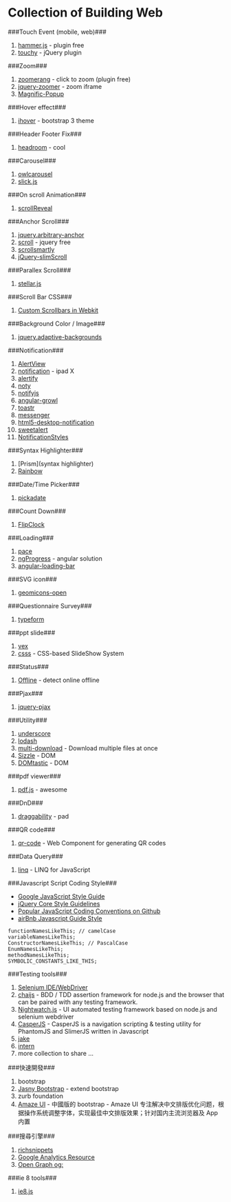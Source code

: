 Collection of Building Web
=====

###Touch Event (mobile, web)###

1. [hammer.js](https://github.com/EightMedia/hammer.js) - plugin free
2. [touchy](https://github.com/HotStudio/touchy) - jQuery plugin

###Zoom###

1. [zoomerang](https://github.com/yyx990803/zoomerang) - click to zoom (plugin free)
2. [jquery-zoomer](http://github.hubspot.com/jquery-zoomer/) - zoom iframe
3. [Magnific-Popup](https://github.com/dimsemenov/Magnific-Popup)

###Hover effect###
1. [ihover](https://github.com/gudh/ihover) - bootstrap 3 theme

###Header Footer Fix###
1. [headroom](https://github.com/WickyNilliams/headroom.js) - cool

###Carousel###
1. [owlcarousel](http://owlgraphic.com/owlcarousel/index.html)
2. [slick.js](http://kenwheeler.github.io/slick/)

###On scroll Animation###

1. [scrollReveal](https://github.com/julianlloyd/scrollReveal.js)

###Anchor Scroll###

1. [jquery.arbitrary-anchor](https://github.com/briangonzalez/jquery.arbitrary-anchor.js)
2. [scroll](https://github.com/bloodyowl/scroll) - jquery free
3. [scrollsmartly](https://github.com/shinnn/scrollsmartly/tree/gh-pages) 
4. [jQuery-slimScroll](https://github.com/rochal/jQuery-slimScroll)

###Parallex Scroll###
1. [stellar.js](https://github.com/markdalgleish/stellar.js)

###Scroll Bar CSS###
1. [Custom Scrollbars in Webkit](http://css-tricks.com/custom-scrollbars-in-webkit/)

###Background Color / Image###

1. [jquery.adaptive-backgrounds](https://github.com/briangonzalez/jquery.adaptive-backgrounds.js)

###Notification###

1. [AlertView](http://kelp404.github.io/AlertView/)
2. [notification](http://adodson.com/notification.js/#notificationjs) - ipad X
3. [alertify](http://fabien-d.github.io/alertify.js/)
4. [noty](http://needim.github.io/noty/)
5. [notifyjs](http://notifyjs.com/)
6. [angular-growl](https://github.com/Marcorinck/angular-growl)
7. [toastr](http://codeseven.github.io/toastr/)
8. [messenger](http://github.hubspot.com/messenger/)
9. [html5-desktop-notification](https://github.com/ttsvetko/HTML5-Desktop-Notifications)
10. [sweetalert](https://github.com/t4t5/sweetalert)
11. [NotificationStyles](https://github.com/codrops/NotificationStyles)

###Syntax Highlighter###
1. [Prism](syntax highlighter)
2. [Rainbow](https://github.com/ccampbell/rainbow)

###Date/Time Picker###
1. [pickadate](https://github.com/amsul/pickadate.js)

###Count Down###
1. [FlipClock](https://github.com/objectivehtml/FlipClock)

###Loading###
1. [pace](https://github.com/HubSpot/pace)
2. [ngProgress](http://victorbjelkholm.github.io/ngProgress/) - angular solution
3. [angular-loading-bar](https://github.com/chieffancypants/angular-loading-bar)

###SVG icon###
1. [geomicons-open](https://github.com/jxnblk/geomicons-open)

###Questionnaire Survey###
1. [typeform](http://www.typeform.com/)

###ppt slide###
1. [vex](https://github.com/hubspot/vex)
2. [csss](https://github.com/LeaVerou/csss) - CSS-based SlideShow System

###Status###
1. [Offline](https://github.com/hubspot/offline) - detect online offline

###Pjax###
1. [jquery-pjax](https://github.com/defunkt/jquery-pjax)

###Utility###
1. [underscore](https://github.com/jashkenas/underscore)
2. [lodash](https://github.com/lodash/lodash/)
3. [multi-download](https://github.com/sindresorhus/multi-download) - Download multiple files at once
4. [Sizzle](http://sizzlejs.com/) - DOM
5. [DOMtastic](https://github.com/webpro/DOMtastic) - DOM

###pdf viewer###
1. [pdf.js](https://github.com/mozilla/pdf.js/) - awesome

###DnD###
1. [draggability](https://github.com/desandro/draggabilly) - pad

###QR code###
1. [qr-code](https://github.com/educastellano/qr-code) - Web Component for generating QR codes

###Data Query###
1. [linq](http://linqjs.codeplex.com/) - LINQ for JavaScript

###Javascript Script Coding Style###
- [Google JavaScript Style Guide](http://google-styleguide.googlecode.com/svn/trunk/javascriptguide.xml)
- [jQuery Core Style Guidelines](http://docs.jquery.com/JQuery_Core_Style_Guidelines)
- [Popular JavaScript Coding Conventions on Github](http://sideeffect.kr/popularconvention/#javascript)
- [airBnb Javascript Guide Style](https://github.com/airbnb/javascript/blob/master/README.md)
```
functionNamesLikeThis; // camelCase
variableNamesLikeThis;
ConstructorNamesLikeThis; // PascalCase
EnumNamesLikeThis;
methodNamesLikeThis;
SYMBOLIC_CONSTANTS_LIKE_THIS;
```

###Testing tools###
1. [Selenium IDE/WebDriver](http://docs.seleniumhq.org/projects/ide/)
2. [chaijs](https://github.com/chaijs/chai) - BDD / TDD assertion framework for node.js and the browser that can be paired with any testing framework.
3. [Nightwatch.js](https://github.com/beatfactor/nightwatch) - UI automated testing framework based on node.js and selenium webdriver
4. [CasperJS](http://casperjs.org/) - CasperJS is a navigation scripting & testing utility for PhantomJS and SlimerJS written in Javascript
5. [jake](https://github.com/jakejs/jake)
6. [intern](http://theintern.io/)
7. more collection to share ...

###快速開發###
1. bootstrap
2. [Jasny Bootstrap](http://jasny.github.io/bootstrap/) - extend bootstrap
2. zurb foundation
3. [Amaze UI](http://amazeui.org/) - 中國版的 bootstrap - Amaze UI 专注解决中文排版优化问题，根据操作系统调整字体，实现最佳中文排版效果；针对国内主流浏览器及 App 内置

###搜尋引擎###
1. [richsnippets](https://developers.google.com/webmasters/richsnippets/)
2. [Google Analytics Resource](http://www.startdo.tw/google-analytics/52-google-analytics-resources/)
3. [Open Graph og:](http://ogp.me/)

###ie 8 tools###
1. [ie8.js](https://github.com/WebReflection/ie8)
